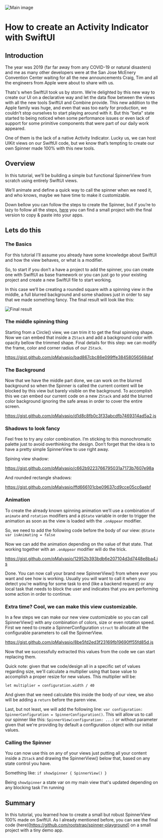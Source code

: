 ![Main image](images/spinner-cover.png)

# How to create an Activity Indicator with SwiftUI

## Introduction

The year was 2019 (far far away from any COVID-19 or natural disasters) and me as many other developers were at the San Jose McEnery Convention Center waiting for all the new announcements Craig, Tim and all the engineers from Apple were about to share with us.  

Thats's when SwiftUI took us by storm. We’re delighted by this new way to create our UI on a declarative way and let the data flow between the views with all the new tools SwiftUI and Combine provide. This new addition to the Apple family was huge, and even that was too early for production, we couldn’t stop ourselves to start playing around with it. But this "beta" state started to being noticed when some performance issues or even lack of support for some primitive components that were part of our daily work appeared. 

One of them is the lack of a native Activity Indicator. Lucky us, we can host UIKit views on our SwiftUI code, but we know that’s tempting to create our own Spinner made 100% with this new tools.


## Overview

In this tutorial, we’ll be building a simple but functional SpinnerView from scratch using entirely SwiftUI views. 

We’ll animate and define a quick way to call the spinner when we need it, and who knows, maybe we have time to make it customizable.

Down bellow you can follow the steps to create the Spinner, but if you’re to lazy to follow all the steps, [here](https://github.com/rootstrap/spinner-playground) you can find a small project with the final version to copy & paste into your apps.

## Lets do this

### The Basics

For this tutorial I’ll assume you already have some knowledge about SwiftUI and how the view behaves, or what is a modifier. 

So, to start if you don’t a have a project to add the spinner, you can create one with SwiftUI as base framework or you can just go to your existing project and create a new SwiftUI file to start working.

In this case we’ll be creating a rounded square with a spinning view in the middle, a full blurred background and some shadows just in order to say that we made something fancy. The final result will look like this: 

![Final result](images/spinner-final-result.png)


### The middle spinning thing 

Starting from a Circle() view, we can trim it to get the final spinning shape. Now we can embed that inside a `ZStack` and add a background color with opacity bellow the trimmed shape. Final details for this step: we can modify the frame, color and corner radius of our `ZStack`. 

https://gist.github.com/pMalvasio/bad867cbc86e099ffe38458056568daf


### The Background

Now that we have the middle part done, we can work on the blurred background so when the Spinner is called the current content will be blocked by this view but barely visible on the background.
To accomplish this we can embed our current code on a new `ZStack` and add the blurred color background ignoring the safe areas in order to cover the entire screen.

https://gist.github.com/pMalvasio/d1d8c8fb0c3f33abcdfb7469314ad5a2.js


### Shadows to look fancy

Feel free to try any color combination. I’m sticking to this monochromatic palette just to avoid overthinking the design. Don’t forget that the idea is to have a pretty simple SpinnerView to use right away.

Spining view shadow:

https://gist.github.com/pMalvasio/c662b9223766795031a7173b7607e98a

And rounded rectangle shadows:

https://gist.github.com/pMalvasio/ffd666101cbe09637cd9cce05cc6aebf


### Animation

To create the already known spinning animation we’ll use a combination of `animate` and `rotation` modifiers and a `@State` variable in order to trigger the animation as soon as the view is loaded with the `.onAppear` modifier.

So, we need to add the following code before the body of our view: `@State var isAnimating = false`

Now we can add the animation depending on the value of that state. That working together with an `.onAppear` modifier will do the trick.

https://gist.github.com/pMalvasio/12952b393bdb6e207104d3d7448e8ba4.js

Done. You can now call your brand new SpinnerView() from where ever you want and see how is working. Usually you will want to call it when you detect you're waiting for some task to end (like a backend request) or any local task that needs to block the user and indicates that you are performing some action in order to continue.


### Extra time? Cool, we can make this view customizable.

In a few steps we can make our new view customizable so you can call SpinnerView() with any combination of colors, size or even rotation speed.
First we need to create a SpinnerConfiguration `struct` to allocate all the configurable parameters to call the SpinnerView.

https://gist.github.com/pMalvasio/8be5fd2ed3f23169fb19690ff55fd85d.js

Now that we successfully extracted this values from the code we can start replacing them. 

Quick note: given that we code/design all in a specific set of values regarding size, we'll calculate a multiplier using that base value to accomplish a proper resize for new values.
This multiplier will be: 

`let multiplier = configuration.width / 40`

And given that we need calculate this inside the body of our view, we also will be adding a `return` before the paren view.

Last, but not least, we will add the following line: `var configuration: SpinnerConfiguration = SpinnerConfiguration()`. This will allow us to call our spinner like this: `SpinnerView(configuration: ...)` or without parameter given that we're providing by default a configuration object with our initial values.


### Calling the Spinner

You can now use this on any of your views just putting all your content inside a `ZStack` and drawing the SpinnerView() below that, based on any state control you have.

Something like: `if showSpinner { SpinnerView() }`

Being `showSpinner` a state var on my main view that's updated depending on any blocking task I'm running


## Summary

In this tutorial, you learned how to create a small but robust SpinnerView 100% made on SwiftUI. As I already mentioned before, you can see the final code (here)[https://github.com/rootstrap/spinner-playground] on a small project with a tiny demo app.